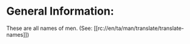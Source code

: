 # General Information:
These are all names of men. (See: [[rc://en/ta/man/translate/translate-names]])